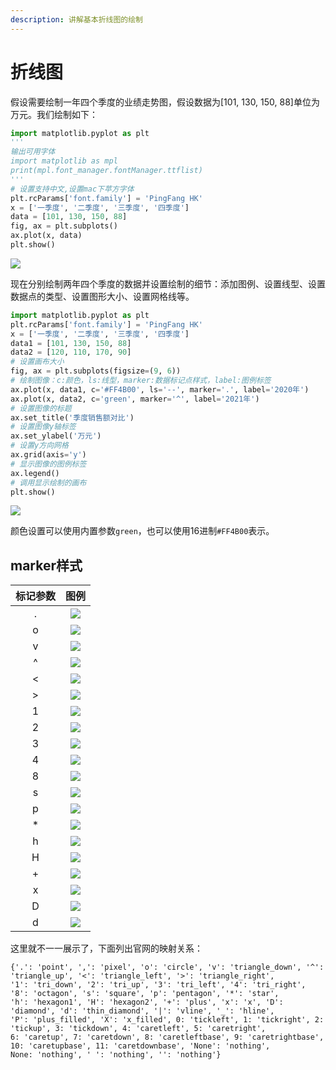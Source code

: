 ```yaml
---
description: 讲解基本折线图的绘制
---
```


# 折线图

假设需要绘制一年四个季度的业绩走势图，假设数据为[101, 130, 150, 88]单位为万元。我们绘制如下：
```python
import matplotlib.pyplot as plt
'''
输出可用字体
import matplotlib as mpl
print(mpl.font_manager.fontManager.ttflist)
'''
# 设置支持中文,设置mac下苹方字体
plt.rcParams['font.family'] = 'PingFang HK'
x = ['一季度', '二季度', '三季度', '四季度']
data = [101, 130, 150, 88]
fig, ax = plt.subplots()
ax.plot(x, data)
plt.show()
```
![](https://raw.githubusercontent.com/codebysandwich/sourcerepos/master/pics/line1.png)

现在分别绘制两年四个季度的数据并设置绘制的细节：添加图例、设置线型、设置数据点的类型、设置图形大小、设置网格线等。
```python
import matplotlib.pyplot as plt
plt.rcParams['font.family'] = 'PingFang HK'
x = ['一季度', '二季度', '三季度', '四季度']
data1 = [101, 130, 150, 88]
data2 = [120, 110, 170, 90]
# 设置画布大小
fig, ax = plt.subplots(figsize=(9, 6))
# 绘制图像：c:颜色，ls:线型，marker:数据标记点样式，label:图例标签
ax.plot(x, data1, c='#FF4B00', ls='--', marker='.', label='2020年')
ax.plot(x, data2, c='green', marker='^', label='2021年')
# 设置图像的标题
ax.set_title('季度销售额对比')
# 设置图像y轴标签
ax.set_ylabel('万元')
# 设置y方向网格
ax.grid(axis='y')
# 显示图像的图例标签
ax.legend()
# 调用显示绘制的画布
plt.show()
```
![](https://raw.githubusercontent.com/codebysandwich/sourcerepos/master/pics/line2.png)

颜色设置可以使用内置参数`green`，也可以使用16进制`#FF4B00`表示。

## marker样式
| 标记参数 |                                               图例                                               |
|:--------:|:------------------------------------------------------------------------------------------------:|
|     .    |       ![](https://raw.githubusercontent.com/codebysandwich/sourcerepos/master/pics/dot.png)      |
|     o    |     ![](https://raw.githubusercontent.com/codebysandwich/sourcerepos/master/pics/circle.png)     |
|     v    |  ![](https://raw.githubusercontent.com/codebysandwich/sourcerepos/master/pics/triangle_down.png) |
|     ^    |   ![](https://raw.githubusercontent.com/codebysandwich/sourcerepos/master/pics/triangle_up.png)  |
|     <    |  ![](https://raw.githubusercontent.com/codebysandwich/sourcerepos/master/pics/triangle_left.png) |
|     >    | ![](https://raw.githubusercontent.com/codebysandwich/sourcerepos/master/pics/triangle_right.png) |
|     1    |    ![](https://raw.githubusercontent.com/codebysandwich/sourcerepos/master/pics/tri_down.png)    |
|     2    |     ![](https://raw.githubusercontent.com/codebysandwich/sourcerepos/master/pics/tri_up.png)     |
|     3    |    ![](https://raw.githubusercontent.com/codebysandwich/sourcerepos/master/pics/tri_left.png)    |
|     4    |    ![](https://raw.githubusercontent.com/codebysandwich/sourcerepos/master/pics/tri_right.png)   |
|     8    |     ![](https://raw.githubusercontent.com/codebysandwich/sourcerepos/master/pics/octagon.png)    |
|     s    |     ![](https://raw.githubusercontent.com/codebysandwich/sourcerepos/master/pics/square.png)     |
|     p    |    ![](https://raw.githubusercontent.com/codebysandwich/sourcerepos/master/pics/pentagon.png)    |
|     *    |      ![](https://raw.githubusercontent.com/codebysandwich/sourcerepos/master/pics/star.png)      |
|     h    |    ![](https://raw.githubusercontent.com/codebysandwich/sourcerepos/master/pics/hexagon1.png)    |
|     H    |    ![](https://raw.githubusercontent.com/codebysandwich/sourcerepos/master/pics/hexagon2.png)    |
|     +    |      ![](https://raw.githubusercontent.com/codebysandwich/sourcerepos/master/pics/plus.png)      |
|     x    |        ![](https://raw.githubusercontent.com/codebysandwich/sourcerepos/master/pics/X.png)       |
|     D    |     ![](https://raw.githubusercontent.com/codebysandwich/sourcerepos/master/pics/diamond.png)    |
|     d    |  ![](https://raw.githubusercontent.com/codebysandwich/sourcerepos/master/pics/thin_diamond.png)  |

这里就不一一展示了，下面列出官网的映射关系：
```
{'.': 'point', ',': 'pixel', 'o': 'circle', 'v': 'triangle_down', '^': 'triangle_up', '<': 'triangle_left', '>': 'triangle_right', 
'1': 'tri_down', '2': 'tri_up', '3': 'tri_left', '4': 'tri_right', '8': 'octagon', 's': 'square', 'p': 'pentagon', '*': 'star',
'h': 'hexagon1', 'H': 'hexagon2', '+': 'plus', 'x': 'x', 'D': 'diamond', 'd': 'thin_diamond', '|': 'vline', '_': 'hline',
'P': 'plus_filled', 'X': 'x_filled', 0: 'tickleft', 1: 'tickright', 2: 'tickup', 3: 'tickdown', 4: 'caretleft', 5: 'caretright',
6: 'caretup', 7: 'caretdown', 8: 'caretleftbase', 9: 'caretrightbase', 10: 'caretupbase', 11: 'caretdownbase', 'None': 'nothing',
None: 'nothing', ' ': 'nothing', '': 'nothing'}
```
